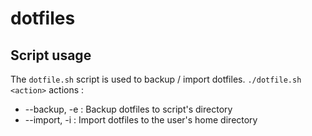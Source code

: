 # dotfiles

## Script usage
The `dotfile.sh` script is used to backup / import dotfiles.
`./dotfile.sh <action>`
actions :
  - --backup, -e  : Backup dotfiles to script's directory
  - --import, -i : Import dotfiles to the user's home directory
